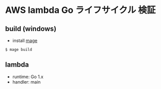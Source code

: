 # AWS lambda Go ライフサイクル 検証

## build (windows)
* install [mage](https://github.com/magefile/mage)

```
$ mage build
```

## lambda
* runtime: Go 1.x
* handler: main
